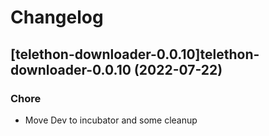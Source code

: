 # Changelog



## [telethon-downloader-0.0.10]telethon-downloader-0.0.10 (2022-07-22)

### Chore

- Move Dev to incubator and some cleanup
  
  